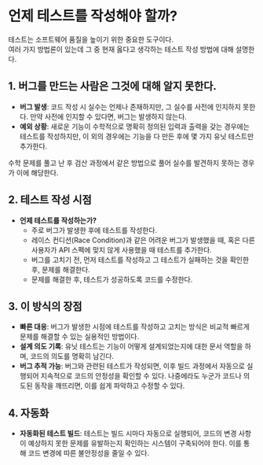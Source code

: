 # 언제 테스트를 작성해야 할까?
테스트는 소프트웨어 품질을 높이기 위한 중요한 도구이다.  
여러 가지 방법론이 있는데 그 중 현재 옳다고 생각하는 테스트 작성 방법에 대해 설명한다.  
## 1. 버그를 만드는 사람은 그것에 대해 알지 못한다.
- **버그 발생**: 코드 작성 시 실수는 언제나 존재하지만, 그 실수를 사전에 인지하지 못한다. 만약 사전에 인지할 수 있다면, 버그는 발생하지 않는다.
- **예외 상황**: 새로운 기능이 수학적으로 명확히 정의된 입력과 출력을 갖는 경우에는 테스트를 작성하지만, 이 외의 경우에는 기능을 다 만든 후에 몇 가지 유닛 테스트만 추가한다.  
  
수학 문제를 풀고 난 후 검산 과정에서 같은 방법으로 풀어 실수를 발견하지 못하는 경우가 이에 해당한다.  
## 2. 테스트 작성 시점  
- **언제 테스트를 작성하는가?**
  - 주로 버그가 발생한 후에 테스트를 작성한다.  
  - 레이스 컨디션(Race Condition)과 같은 어려운 버그가 발생했을 때, 혹은 다른 사용자가 API 스펙에 맞지 않게 사용했을 때 테스트를 추가한다.  
  - 버그를 고치기 전, 먼저 테스트를 작성하고 그 테스트가 실패하는 것을 확인한 후, 문제를 해결한다.  
  - 문제를 해결한 후, 테스트가 성공하도록 코드를 수정한다.  

## 3. 이 방식의 장점
- **빠른 대응**: 버그가 발생한 시점에 테스트를 작성하고 고치는 방식은 비교적 빠르게 문제를 해결할 수 있는 실용적인 방법이다.
- **설계 의도 기록**: 유닛 테스트는 기능이 어떻게 설계되었는지에 대한 문서 역할을 하며, 코드의 의도를 명확히 남긴다.
- **버그 추적 가능**: 버그와 관련된 테스트가 작성되면, 이후 빌드 과정에서 자동으로 실행되어 지속적으로 코드의 안정성을 확인할 수 있다. 나중에라도 누군가 코드나 의도된 동작을 깨뜨리면, 이를 쉽게 파악하고 수정할 수 있다.

## 4. 자동화
- **자동화된 테스트 빌드**: 테스트는 빌드 시마다 자동으로 실행되어, 코드의 변경 사항이 예상하지 못한 문제를 유발하는지 확인하는 시스템이 구축되어야 한다. 이를 통해 코드 변경에 따른 불안정성을 줄일 수 있다.